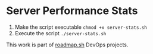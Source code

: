 # Server Performance Stats

1. Make the script executable `chmod +x server-stats.sh`
2. Execute the script `./server-stats.sh`


This work is part of [roadmap.sh](https://roadmap.sh/projects/server-stats) DevOps projects.
